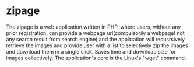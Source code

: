 zipage
======

The zipage is a web application written in PHP, where users, without any prior registration, can provide a webpage url(compulsorily a webpage! not any search result from search engine) and the application will recusrsively retrieve the images and provide user with a list to selectively zip the images and download them in a single click. Saves time and download size for images collectively. The application's core is the Linux's "wget" command.
